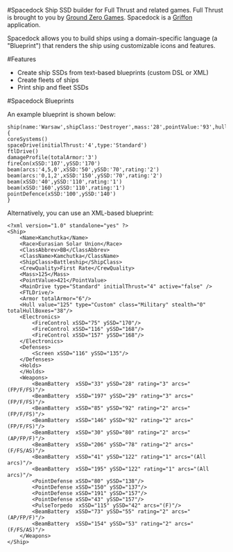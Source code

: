#Spacedock
Ship SSD builder for Full Thrust and related games. Full Thrust is brought to you by [Ground Zero Games](http://shop.groundzerogames.co.uk/). Spacedock is a [Griffon](http://griffon.codehaus.org) application. 

Spacedock allows you to build ships using a domain-specific language (a "Blueprint") that renders the ship using customizable icons and features.

#Features
* Create ship SSDs from text-based blueprints (custom DSL or XML)
* Create fleets of ships
* Print ship and fleet SSDs



#Spacedock Blueprints

An example blueprint is shown below:

```
ship(name:'Warsaw',shipClass:'Destroyer',mass:'28',pointValue:'93',hull:'Average') {
coreSystems()
spaceDrive(initialThrust:'4',type:'Standard')
ftlDrive()
damageProfile(totalArmor:'3')
fireCon(xSSD:'107',ySSD:'170')
beam(arcs:'4,5,0',xSSD:'50',ySSD:'70',rating:'2')
beam(arcs:'0,1,2',xSSD:'150',ySSD:'70',rating:'2')
beam(xSSD:'40',ySSD:'110',rating:'1')
beam(xSSD:'160',ySSD:'110',rating:'1')
pointDefence(xSSD:'100',ySSD:'140')
}
```

Alternatively, you can use an XML-based blueprint:

```
<?xml version="1.0" standalone="yes" ?>
<Ship>
    <Name>Kamchutka</Name>
    <Race>Eurasian Solar Union</Race>
    <ClassAbbrev>BB</ClassAbbrev>
    <ClassName>Kamchutka</ClassName>
    <ShipClass>Battleship</ShipClass>
    <CrewQuality>First Rate</CrewQuality>
    <Mass>125</Mass>
    <PointValue>421</PointValue>
    <MainDrive type="Standard" initialThrust="4" active="false" />
    <FTLDrive/>
    <Armor totalArmor="6"/>
    <Hull value="125" type="Custom" class="Military" stealth="0" totalHullBoxes="38"/>
    <Electronics>
        <FireControl xSSD="75" ySSD="170"/>
        <FireControl xSSD="116" ySSD="168"/>
        <FireControl xSSD="157" ySSD="168"/>
    </Electronics>
    <Defenses>
        <Screen xSSD="116" ySSD="135"/>
    </Defenses>
    <Holds>
    </Holds>
    <Weapons>
        <BeamBattery  xSSD="33" ySSD="28" rating="3" arcs="(FP/F/FS)"/>
        <BeamBattery  xSSD="197" ySSD="29" rating="3" arcs="(FP/F/FS)"/>
        <BeamBattery  xSSD="85" ySSD="92" rating="2" arcs="(FP/F/FS)"/>
        <BeamBattery  xSSD="146" ySSD="92" rating="2" arcs="(FP/F/FS)"/>
        <BeamBattery  xSSD="30" ySSD="80" rating="2" arcs="(AP/FP/F)"/>
        <BeamBattery  xSSD="206" ySSD="78" rating="2" arcs="(F/FS/AS)"/>
        <BeamBattery  xSSD="41" ySSD="122" rating="1" arcs="(All arcs)"/>
        <BeamBattery  xSSD="195" ySSD="122" rating="1" arcs="(All arcs)"/>
        <PointDefense xSSD="80" ySSD="138"/>
        <PointDefense xSSD="150" ySSD="137"/>
        <PointDefense xSSD="191" ySSD="157"/>
        <PointDefense xSSD="43" ySSD="157"/>
        <PulseTorpedo  xSSD="115" ySSD="42" arcs="(F)"/>
        <BeamBattery  xSSD="73" ySSD="55" rating="2" arcs="(AP/FP/F)"/>
        <BeamBattery  xSSD="154" ySSD="53" rating="2" arcs="(F/FS/AS)"/>
    </Weapons>
</Ship>
```
